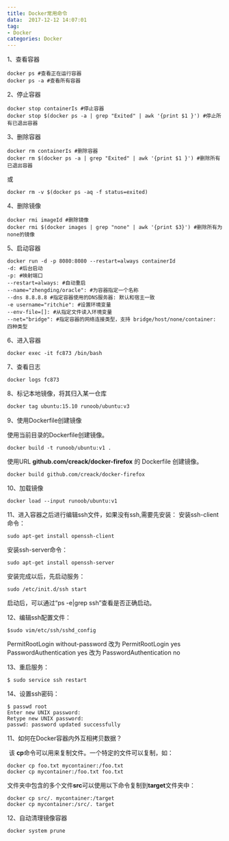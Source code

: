 ```yaml
---
title: Docker常用命令
data:  2017-12-12 14:07:01
tag:
- Docker
categories: Docker
---
```


1、查看容器

```shell
docker ps #查看正在运行容器
docker ps -a #查看所有容器
```

2、停止容器  

```shell
docker stop containerIs #停止容器
docker stop $(docker ps -a | grep "Exited" | awk '{print $1 }') #停止所有已退出容器
```

3、删除容器

```shell
docker rm containerIs #删除容器
docker rm $(docker ps -a | grep "Exited" | awk '{print $1 }') #删除所有已退出容器
```

或

```shell
docker rm -v $(docker ps -aq -f status=exited)
```

4、删除镜像

```shell
docker rmi imageId #删除镜像
docker rmi $(docker images | grep "none" | awk '{print $3}') #删除所有为none的镜像
```

5、启动容器

```shell
docker run -d -p 8080:8080 --restart=always containerId
-d: #后台启动
-p: #映射端口
--restart=always: #自动重启
--name="zhengding/oracle": #为容器指定一个名称
--dns 8.8.8.8 #指定容器使用的DNS服务器: 默认和宿主一致
-e username="ritchie": #设置环境变量
--env-file=[]: #从指定文件读入环境变量
--net="bridge": #指定容器的网络连接类型，支持 bridge/host/none/container: 四种类型
```

6、进入容器

```shell
docker exec -it fc873 /bin/bash
```

7、查看日志

```shell
docker logs fc873 
```

8、标记本地镜像，将其归入某一仓库

```Bash
docker tag ubuntu:15.10 runoob/ubuntu:v3
```

9、使用Dockerfile创建镜像

使用当前目录的Dockerfile创建镜像。

```
docker build -t runoob/ubuntu:v1 . 
```

使用URL **github.com/creack/docker-firefox** 的 Dockerfile 创建镜像。

```
docker build github.com/creack/docker-firefox
```

10、加载镜像

```
docker load --input runoob/ubuntu:v1
```

11、进入容器之后进行编辑ssh文件，如果没有ssh,需要先安装：
安装ssh-client命令：

```shell
sudo apt-get install openssh-client  
```

安装ssh-server命令：

```Shell
sudo apt-get install openssh-server
```

安装完成以后，先启动服务：

```shell
sudo /etc/init.d/ssh start  
```

启动后，可以通过“ps -e|grep ssh”查看是否正确启动。

12、编辑ssh配置文件：

```shell
$sudo vim/etc/ssh/sshd_config
```

PermitRootLogin without-password 改为 PermitRootLogin yes`
`PasswordAuthentication yes 改为 PasswordAuthentication no

13、重启服务：

```shell
$ sudo service ssh restart
```

14、设置ssh密码：

```shell
$ passwd root
Enter new UNIX password:   
Retype new UNIX password:   
passwd: password updated successfully
```

11、如何在Docker容器内外互相拷贝数据？

​	该 **cp**命令可以用来复制文件。一个特定的文件可以复制，如：

```
docker cp foo.txt mycontainer:/foo.txt
docker cp mycontainer:/foo.txt foo.txt
```

文件夹中包含的多个文件**src**可以使用以下命令复制到**target**文件夹中：

```
docker cp src/. mycontainer:/target
docker cp mycontainer:/src/. target
```

 12、自动清理镜像容器

```bash
docker system prune
```

